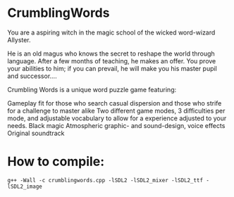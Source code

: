 # CrumblingWords


You are a aspiring witch in the magic school of the wicked word-wizard Allyster.

He is an old magus who knows the secret to reshape the world through language. After a few months of teaching, he makes an offer. You prove your abilities to him; if you can prevail, he will make you his master pupil and successor....


Crumbling Words is a unique word puzzle game featuring:

Gameplay fit for those who search casual dispersion and those who strife for a challenge to master alike
Two different game modes, 3 difficulties per mode, and adjustable vocabulary to allow for a experience adjusted to your needs.
Black magic
Atmospheric graphic- and sound-design, voice effects
Original soundtrack

# How to compile:

```
g++ -Wall -c crumblingwords.cpp -lSDL2 -lSDL2_mixer -lSDL2_ttf -lSDL2_image 
```

